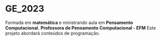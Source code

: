 # GE_2023
Formada em **matemática** e ministrando aula em **Pensamento Computacional.**
**Professora de Pensamento Computacional - EFM**
Este projeto abordará conteúdos de programação.
